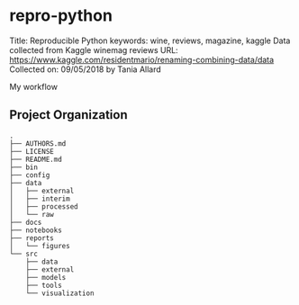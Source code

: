 repro-python
==============================

Title: Reproducible Python
keywords: wine, reviews, magazine, kaggle
Data collected from Kaggle winemag reviews
URL:  https://www.kaggle.com/residentmario/renaming-combining-data/data
Collected on: 09/05/2018 by Tania Allard

My workflow

Project Organization
--------------------

    .
    ├── AUTHORS.md
    ├── LICENSE
    ├── README.md
    ├── bin
    ├── config
    ├── data
    │   ├── external
    │   ├── interim
    │   ├── processed
    │   └── raw
    ├── docs
    ├── notebooks
    ├── reports
    │   └── figures
    └── src
        ├── data
        ├── external
        ├── models
        ├── tools
        └── visualization
